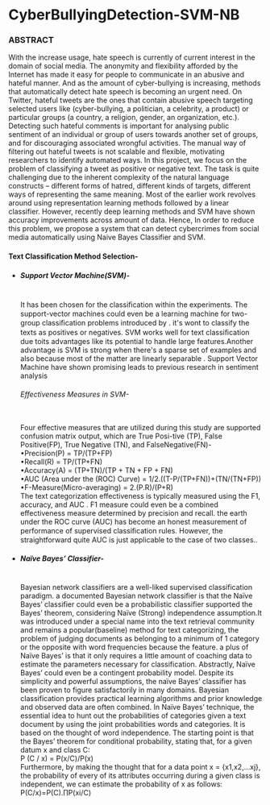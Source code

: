 # CyberBullyingDetection-SVM-NB


<h3>ABSTRACT</h3>

<p>With the increase usage, hate speech is currently of current interest in the domain of social media. The anonymity and flexibility afforded by the Internet has made it easy for people to communicate in an abusive and hateful manner. And as the amount of cyber-bullying is increasing, methods that automatically detect hate speech is becoming an urgent need. 
On Twitter, hateful tweets are the ones that contain abusive speech targeting selected users like (cyber-bullying, a politician, a celebrity, a product) or particular groups (a country, a religion, gender, an organization, etc.). Detecting such hateful comments is important for analysing public sentiment of an individual or group of users towards another set of groups, and for discouraging associated wrongful activities. The manual way of filtering out hateful tweets is not scalable and flexible, motivating researchers to identify automated ways. In this project, we focus on the problem of classifying a tweet as positive or negative text. The task is quite challenging due to the inherent complexity of the natural language constructs – different forms of hatred, different kinds of targets, different ways of representing the same meaning. Most of the earlier work revolves around using representation learning methods followed by a linear classifier. However, recently deep learning methods and SVM have shown accuracy improvements across amount of data. Hence, In order to reduce this problem, we propose a system that can detect cybercrimes from social media automatically using Naive Bayes Classifier and SVM. 
</p>
<h4>Text Classiﬁcation Method Selection- </h4>
<ul>
<li><p>	<h5>Support Vector Machine(SVM)-</h5></br>It has been chosen for the classiﬁcation within the experiments. The support-vector machines could even be a learning machine for two-group classiﬁcation problems introduced by . it's wont to classify the texts as positives or negatives. SVM works well for text classiﬁcation due toits advantages like its potential to handle large features.Another advantage is SVM is strong when there's a sparse set of examples and also because most of the matter are linearly separable . Support Vector Machine have shown promising leads to previous research in sentiment analysis 
</br><h6>Effectiveness Measures in SVM-</h6></br>
Four effective measures that are utilized during this study are supported confusion matrix output, which are True Posi-tive (TP), False Positive(FP), True Negative (TN), and FalseNegative(FN)-
</br>•Precision(P) = TP/(TP+FP)</br>
•Recall(R) = TP/(TP+FN)</br>
•Accuracy(A) = (TP+TN)/(TP + TN + FP + FN)</br>
•AUC (Area under the (ROC) Curve) = 1/2.((T-P/(TP+FN))+(TN/(TN+FP))</br>
•F-Measure(Micro-averaging) = 2.(P.R)/(P+R)</br>
The text categorization effectiveness is typically measured using the F1, accuracy, and AUC . F1 measure could even be a combined effectiveness measure determined by precision and recall. the earth under the ROC curve (AUC) has become an honest measurement of performance of supervised classiﬁcation rules. However, the straightforward quite AUC is just applicable to the case of two classes..
</p></li>
<li>
<p><h5>Naïve Bayes’ Classifier-</h5></br>
Bayesian network classifiers are a well-liked supervised classification paradigm. a documented Bayesian network classifier is that the Naïve Bayes’ classifier could even be a probabilistic classifier supported the Bayes’ theorem, considering Naïve (Strong) independence assumption.It was introduced under a special name into the text retrieval community and remains a popular(baseline) method for text categorizing, the problem of judging documents as belonging to a minimum of 1 category or the opposite with word frequencies because the feature. a plus of Naïve Bayes’ is that it only requires a little amount of coaching data to estimate the parameters necessary for classification.
Abstractly, Naïve Bayes’ could even be a contingent probability 
model. Despite its simplicity and powerful assumptions, the
naïve Bayes’ classifier has been proven to figure satisfactorily in many domains. Bayesian classification
provides practical learning algorithms and prior knowledge and observed data are often combined. In Naïve Bayes’ technique, the essential idea to hunt out the
probabilities of categories given a text document by using the joint probabilities  words and categories. It is based on the thought of word independence. The
starting point is that the Bayes’ theorem for conditional probability, stating that, for a given datum x and class C:</br>
P (C / x) = P(x/C)/P(x) </br>
Furthermore, by making the thought that for a data point x = {x1,x2,...xj}, the probability of every of its attributes occurring during a given class is independent,
we can estimate the probability of x as follows:</br>
P(C/x)=P(C).∏P(xi/C)</br>
</li>
</ul>
